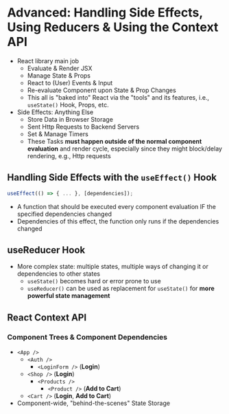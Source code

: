 # Advanced: Handling Side Effects, Using Reducers & Using the Context API

- React library main job
  - Evaluate & Render JSX
  - Manage State & Props
  - React to (User) Events & Input
  - Re-evaluate Component upon State & Prop Changes
  - This all is "baked into" React via the "tools" and its features, i.e., `useState()` Hook, Props, etc.
- Side Effects: Anything Else
  - Store Data in Browser Storage
  - Sent Http Requests to Backend Servers
  - Set & Manage Timers
  - These Tasks **must happen outside of the normal component evaluation** and render cycle, especially since they might block/delay rendering, e.g., Http requests


## Handling Side Effects with the `useEffect()` Hook

```js
useEffect(() => { ... }, [dependencies]);
```

- A function that should be executed every component evaluation IF the specified dependencies changed
- Dependencies of this effect, the function only runs if the dependencies changed


## useReducer Hook

- More complex state: multiple states, multiple ways of changing it or dependencies to other states
  - `useState()` becomes hard or error prone to use
  - `useReducer()` can be used as replacement for `useState()` for **more powerful state management**

## React Context API

### Component Trees & Component Dependencies

- `<App />`
  - `<Auth />`
    - `<LoginForm />` (**Login**)
  - `<Shop />` (**Login**)
    - `<Products />`
      - `<Product />` (**Add to Cart**)
  - `<Cart />` (**Login**, **Add to Cart**)
- Component-wide, "behind-the-scenes" State Storage

